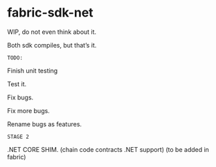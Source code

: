 # fabric-sdk-net

WIP, do not even think about it.

Both sdk compiles, but that’s it.


```TODO:```

Finish unit testing

Test it.

Fix bugs.

Fix more bugs.

Rename bugs as features.


```STAGE 2```


.NET CORE SHIM. (chain code contracts .NET support) (to be added in fabric)



